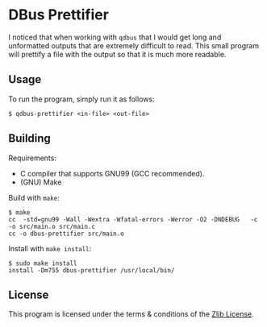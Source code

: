 # DBus Prettifier

I noticed that when working with `qdbus` that I would get long and unformatted
outputs that are extremely difficult to read. This small program will prettify a
file with the output so that it is much  more readable.

## Usage

To run the program, simply run it as follows:

```console
$ qdbus-prettifier <in-file> <out-file>
```

## Building

Requirements:

- C compiler that supports GNU99 (GCC recommended).
- (GNU) Make

Build with `make`:

```console
$ make
cc  -std=gnu99 -Wall -Wextra -Wfatal-errors -Werror -O2 -DNDEBUG   -c -o src/main.o src/main.c
cc -o dbus-prettifier src/main.o
```

Install with `make install`:

```console
$ sudo make install
install -Dm755 dbus-prettifier /usr/local/bin/
```

## License

This program is licensed under the terms & conditions of the [Zlib
License](LICENSE).
